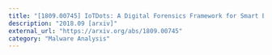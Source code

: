```yaml
---
title: "[1809.00745] IoTDots: A Digital Forensics Framework for Smart Environments"
description: "2018.09 [arxiv]"
external_url: "https://arxiv.org/abs/1809.00745"
category: "Malware Analysis"
---
```

